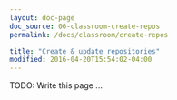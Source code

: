 ```yaml
---
layout: doc-page
doc_source: 06-classroom-create-repos
permalink: /docs/classroom/create-repos

title: "Create & update repositories"
modified: 2016-04-20T15:54:02-04:00
---
```


TODO: Write this page ...
